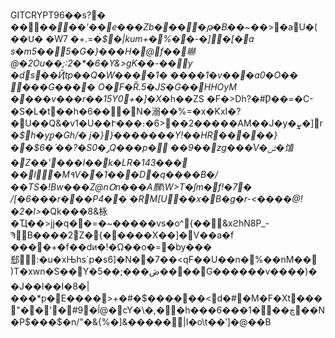  GITCRYPT 96��s?�
���*���'��e���Zb����թ�B*��~��>�aU�(��Ս�
�W7
�+.=�_$�|kum+�%��-�]�[�a	s�m5��5�G�}���H�@f��㬨@�2Ou��;:2�*�6�Y&>gK��-��y
�ds��Ҋtp��Q�W����1� ����1�v���a0�O��	���G����	O�F�Ȑ.5�JS�G��HHѸM	����v���r��15Y0+�]�X_�h��ZS �F�>Dh?�#Ƿ��=�C-�S�L�t��h�6���N�溺��%=�x�ƘxI�?�U��Q&�v1�U��Ւ���։�6>��2�����AM��J�y�ܨ�]r�_$h�yꝑ�Gh/�
j�}}�������Y!��HR�����}��$6�՛��?�Sݛ�0Q���p�
��9��zg���֓V�ݰ�馌�Z��'*���I��k�LR�143���
��l�M٩V��1���D�q����B�/��TS�!Bw���Z@nՕ*n���A豒\W>T�ſm�f!�7�
/[�6���r���P4��	�RM[U��x�B�g�r-<����@!�2�l>_�Qk���8&栐�Ҵ��>jj�q��=�~�����vs�o\^{��\&xϩhN8P_-ϠB����2Z�{�����X��]�V��a�f	����+�f��dи�!�Ω��o�=�by���郄:�u�xЊhs`p�s6]�N��7��<qF��U��n�%��nϺ��
)T�xwn�S��Υ�5��;���ڞ����G������v����)��J��l��I�8�|���*p�E����>+�#�$������<d�#�M�F�Xt���"��'�#9�ĺ@�cY�\�,��h���6���ڿ���1��N�P$���$�n/"�&{%�]&�����|I�o\t��ʹ]�@��B